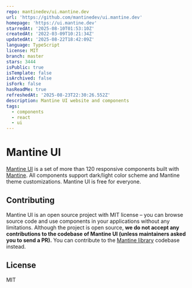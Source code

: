 ```yaml
---
repo: mantinedev/ui.mantine.dev
url: 'https://github.com/mantinedev/ui.mantine.dev'
homepage: 'https://ui.mantine.dev'
starredAt: '2025-08-10T01:53:10Z'
createdAt: '2022-03-09T10:21:34Z'
updatedAt: '2025-08-22T18:42:09Z'
language: TypeScript
license: MIT
branch: master
stars: 3444
isPublic: true
isTemplate: false
isArchived: false
isFork: false
hasReadMe: true
refreshedAt: '2025-08-23T22:30:26.552Z'
description: Mantine UI website and components
tags:
  - components
  - react
  - ui
---
```


# Mantine UI

[Mantine UI](https://ui.mantine.dev/) is a set of more than 120 responsive components built with [Mantine](https://mantine.dev/). All components support dark/light color scheme and Mantine theme customizations. Mantine UI is free for everyone.

## Contributing

Mantine UI is an open source project with MIT license – you can browse source code and use components
in your applications without any limitations. Although the project is open source, **we do not accept
any contributions to the codebase of Mantine UI (unless maintainers asked you to send a PR).** You can contribute to the [Mantine library](https://github.com/mantinedev/mantine) codebase instead.

## License

MIT

